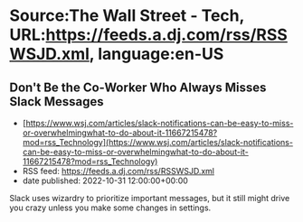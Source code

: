 # Source:The Wall Street - Tech, URL:https://feeds.a.dj.com/rss/RSSWSJD.xml, language:en-US

## Don't Be the Co-Worker Who Always Misses Slack Messages
 - [https://www.wsj.com/articles/slack-notifications-can-be-easy-to-miss-or-overwhelmingwhat-to-do-about-it-11667215478?mod=rss_Technology](https://www.wsj.com/articles/slack-notifications-can-be-easy-to-miss-or-overwhelmingwhat-to-do-about-it-11667215478?mod=rss_Technology)
 - RSS feed: https://feeds.a.dj.com/rss/RSSWSJD.xml
 - date published: 2022-10-31 12:00:00+00:00

Slack uses wizardry to prioritize important messages, but it still might drive you crazy unless you make some changes in settings.

